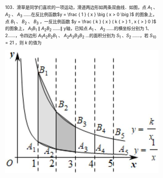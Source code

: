 103．滑草是同学们喜欢的一项运动，滑道两边形如两条双曲线．如图，点 $A _ { 1 }$ 、 $A _ { 2 }$ 、 $A _ { 3 }$ ……在反比例函数$y = \frac { 1 } { x } \big ( x > 0 \big )$ 的图象上，点 $B _ { 1 }$ 、 $B _ { 2 }$ 、 $B _ { 3 }$ ，一反比例函数 $y = \frac { k } { x } ( k { > } 1 , x { > } 0 )$ 的图象上， $A _ { 1 } B _ { 1 }$ ∥ $A _ { 2 } B _ { 2 }$ ……∥ y轴，已知点 $A _ { 1 }$ 、 $A _ { 2 }$ ……的横坐标分别为 1、2……，令四边形 $A _ { 1 } A _ { 2 } B _ { 2 } B _ { 1 }$ 、 $A _ { 2 } A _ { 3 } B _ { 3 } B _ { 2 }$ …的面积分别为 $S _ { 1 }$ 、$S _ { 2 }$ ……，若 $S _ { 1 0 } = 2 1$ ，则 $k$ 的值为

![](<../../qs_image_DB/专题1-4_一文搞定反比例函数7个模型，13类题型（解析版）_/f0406ed469be9d33136e68ab37ca6119a4f802998a5e3c0af9f0ccf3c259636b.jpg>)
